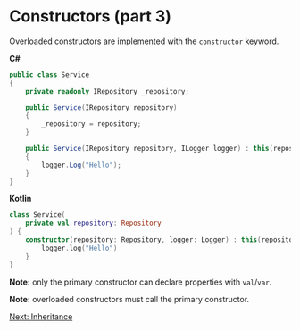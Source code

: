 # Constructors (part 3)
Overloaded constructors are implemented with the `constructor` keyword.

**C#**
```csharp
public class Service
{
    private readonly IRepository _repository;

    public Service(IRepository repository)
    {
        _repository = repository;
    }

    public Service(IRepository repository, ILogger logger) : this(repository)
    {
        logger.Log("Hello");
    }
}
```

**Kotlin**
```kotlin
class Service(
    private val repository: Repository
) {
    constructor(repository: Repository, logger: Logger) : this(repository) {
        logger.log("Hello")
    }
}
```

**Note:** only the primary constructor can declare properties with `val`/`var`.

**Note:** overloaded constructors must call the primary constructor.

[Next: Inheritance](03-05-inheritance.md)
